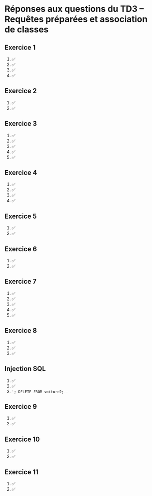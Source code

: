 # Réponses aux questions du TD3 – Requêtes préparées et association de classes

## Exercice 1
1. ✅
2. ✅
3. ✅
4. ✅

## Exercice 2
1. ✅
2. ✅

## Exercice 3
1. ✅
2. ✅
3. ✅
4. ✅
5. ✅

## Exercice 4
1. ✅
2. ✅
3. ✅
4. ✅

## Exercice 5
1. ✅
2. ✅

## Exercice 6
1. ✅
2. ✅

## Exercice 7
1. ✅
2. ✅
3. ✅
4. ✅
5. ✅

## Exercice 8
1. ✅
2. ✅
3. ✅

## Injection SQL
1. ✅
2. ✅
3. `'; DELETE FROM voiture2;--`

## Exercice 9
1. ✅
2. ✅

## Exercice 10
1. ✅
2. ✅

## Exercice 11
1. ✅
2. ✅
